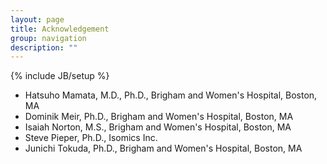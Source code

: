```yaml
---
layout: page
title: Acknowledgement
group: navigation
description: ""
---
```

{% include JB/setup %}


* Hatsuho Mamata, M.D., Ph.D., Brigham and Women's Hospital, Boston, MA
* Dominik Meir, Ph.D., Brigham and Women's Hospital, Boston, MA
* Isaiah Norton, M.S., Brigham and Women's Hospital, Boston, MA
* Steve Pieper, Ph.D., Isomics Inc.
* Junichi Tokuda, Ph.D., Brigham and Women's Hospital, Boston, MA
